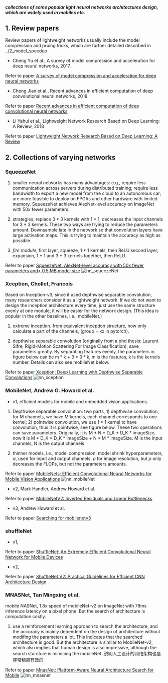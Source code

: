 ##### collections of some popular light neural networks architectures design, which are widely used in mobiles etc.

## 1. Review papers
Review papers of lightweight  networks usually include the model compression and pruing tricks, which are further detailed described in ../2_model_speedup

- Cheng Yu et al., A survey of model compression and acceleration for deep neural networks, 2017. 

Refer to paper [A survey of model compression and acceleration for deep neural networks](https://arxiv.org/abs/1710.09282)

- Cheng Jian et al., Recent advances in efficient computation of deep convolutional neural networks, 2018.

Refer to paper [Recent advances in efficient computation of deep convolutional neural networks](https://link.springer.com/content/pdf/10.1631/FITEE.1700789.pdf)

- Li Yahui et al., Lightweight Network Research Based on Deep Learning: A Review, 2018

Refer to paper [Lightweight Network Research Based on Deep Learning: A Review](https://ieeexplore.ieee.org/abstract/document/8483963?casa_token=Ro1rJdUIkXoAAAAA:GukzNyQi38qOA4v-B6394PvpFp6R3j0tvvXDNCKnIPkYf5EEA_GtTSfWdvK19WS9Zl4lgP5-mA)

## 2. Collections of varying networks

### SqueezeNet

1. smaller neural networks has many advantages: e.g., require less communication across servers during distributed training; require less bandwidth to export a new model from the cloud to an autonomous car; are more feasible to deploy on FPGAs and other hardware with limited memory. SqueezeNet achieves AlexNet-level accuracy on ImageNet with 50x fewer parameters.

2. strategies, replace 3 * 3 kernels with 1 * 1, decreases the input channels for 3 * 3 kernels. These two ways are trying to reduce the parameters amount. Downsample late in the network so that convolution layers have large activation maps. This is trying to maintain the accuracy as high as possible.

3. *fire module*, first layer, squeeze, 1 * 1 kernels, then ReLU second layer, expansion, 1 * 1 and 3 * 3 kernels together, then ReLU. 

Refer to paper [SqueezeNet: AlexNet-level accuracy with 50x fewer parameters and< 0.5 MB model size](https://arxiv.org/abs/1602.07360)
![nn_squeezeNet](https://user-images.githubusercontent.com/42667259/89582872-a3bc8d00-d839-11ea-9180-5cbc5e55ffa5.png)

### Xception, Chollet, Francois
Based on Inception-v3, since it used depthwise separable convolution, many researchers consider it as a lightweight network. If we do not want to design the inception architecture every time, just use the same structure evenly at one module, it will be easier for the network design. (This idea is popular in the other baselines, i.e., mobileNet.)

1. extreme inception. from equivalent inception structure, now only calculate a part of the channels, (group = xx in pytorch).

2. depthwise separable convolution (originally from a phd thesis: Laurent Sifre, Rigid-Motion Scattering For Image Classification), save parameters greatly. By separating features evenly, the parameters in figure below can be m * k + 3 * 3 * k, m is the features, k is the kernels number.
Details can also see mobileNet below.

Refer to paper [Xception: Deep Learning with Depthwise Separable Convolutions](https://arxiv.org/abs/1610.02357)
![nn_xception](https://user-images.githubusercontent.com/42667259/89560940-17e63900-d818-11ea-95d1-bb73602a132c.png)

### MobileNet, Andrew G. Howard et al.
- v1, efficient models for mobile and embedded vision applications.

1. Depthwise separable convolution: two parts, 1) depthwise convolution, for M channels, we have M kernels, each channel corresponds to one kernel; 2) pointwise convolution, we use 1 * 1 kernel to have convolution, thus it is pointwise, see figure below. These two operations can save parameters. Originally, it is M * N * D_K * D_K * imageSize, now it is M * D_K * D_K * imageSize + N * M * imageSize. M is the input channels, N is the output channels

2. thinner models, i.e., model compression. model shrink hyperparameters, $\alpha$, used for input and output channels. $\rho$ for image resolution, but $\rho$ only decreases the FLOPs, but not the parameters amounts.

Refer to paper [MobileNets: Efficient Convolutional Neural Networks for Mobile Vision Applications](https://arxiv.org/abs/1704.04861)
![nn_mobileNet](https://user-images.githubusercontent.com/42667259/89632812-20d01c80-d8a3-11ea-986a-146a3a132413.png)

- v2, Mark Handler, Andrew Howard et al.

Refer to paper [MobileNetV2: Inverted Residuals and Linear Bottlenecks](https://openaccess.thecvf.com/content_cvpr_2018/html/Sandler_MobileNetV2_Inverted_Residuals_CVPR_2018_paper.html)

- v3, Andrew Howard et al.

Refer to paper [Searching for mobilenetv3](https://openaccess.thecvf.com/content_ICCV_2019/html/Howard_Searching_for_MobileNetV3_ICCV_2019_paper.html)

### shuffleNet
- v1, 

Refer to paper [ShuffleNet: An Extremely Efficient Convolutional Neural Network for Mobile Devices](https://openaccess.thecvf.com/content_cvpr_2018/html/Zhang_ShuffleNet_An_Extremely_CVPR_2018_paper.html)

- v2, 

Refer to paper [ShuffleNet V2: Practical Guidelines for Efficient CNN Architecture Design](https://openaccess.thecvf.com/content_ECCV_2018/html/Ningning_Light-weight_CNN_Architecture_ECCV_2018_paper.html)

### MNASNet, Tan Mingxing et al.
mobile NASNet, 1.8x speed of mobileNet-v2 on ImageNet with 78ms inference latency on a pixel phone. But the search of architecture is computation costly.

1. use a reinforcement learning approach to search the architecture, and the accuracy is mainly dependent on the design of architecture without modifing the parameters a lot. This indicates that the searched architecture is good. But the architecture is similar to MobileNet-v2, which also implies that human design is also impressive, although the search sturcture is mimicing the mobileNet. 说明人工设计的网络架构也是非常精简有效的

Refer to paper [MnasNet: Platform-Aware Neural Architecture Search for Mobile](https://openaccess.thecvf.com/content_CVPR_2019/html/Tan_MnasNet_Platform-Aware_Neural_Architecture_Search_for_Mobile_CVPR_2019_paper.html)
![nn_mnasnet](https://user-images.githubusercontent.com/42667259/89627578-64bf2380-d89b-11ea-8cea-bcd923ace03b.png)

